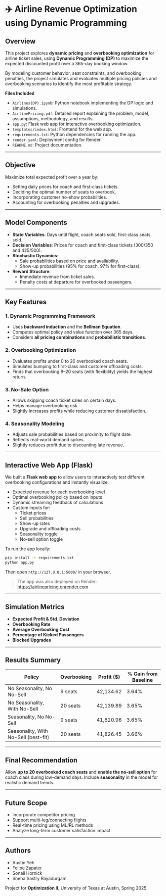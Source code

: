 # ✈️ Airline Revenue Optimization using Dynamic Programming

## Overview

This project explores **dynamic pricing** and **overbooking optimization** for airline ticket sales, using **Dynamic Programming (DP)** to maximize the expected discounted profit over a 365-day booking window.

By modeling customer behavior, seat constraints, and overbooking penalties, the project simulates and evaluates multiple pricing policies and overbooking scenarios to identify the most profitable strategy.

**Files Included**
- `Airlines(DP).ipynb`: Python notebook implementing the DP logic and simulations.
- `AirlinePricing.pdf`: Detailed report explaining the problem, model, assumptions, methodology, and results.
- `app.py`: Flask web app for interactive overbooking optimization.
- `templates/index.html`: Frontend for the web app.
- `requirements.txt`: Python dependencies for running the app.
- `render.yaml`: Deployment config for Render.
- `README.md`: Project documentation.

---

## Objective

Maximize total expected profit over a year by:
- Setting daily prices for coach and first-class tickets.
- Deciding the optimal number of seats to overbook.
- Incorporating customer no-show probabilities.
- Accounting for overbooking penalties and upgrades.

---

## Model Components

- **State Variables**: Days until flight, coach seats sold, first-class seats sold.
- **Decision Variables**: Prices for coach and first-class tickets ($300/$350 and $425/$500).
- **Stochastic Dynamics**:
  - Sale probabilities based on price and availability.
  - Show-up probabilities (95% for coach, 97% for first-class).
- **Reward Structure**:
  - Immediate revenue from ticket sales.
  - Penalty costs at departure for overbooked passengers.

---

## Key Features

### 1. Dynamic Programming Framework
- Uses **backward induction** and the **Bellman Equation**.
- Computes optimal policy and value function over 365 days.
- Considers **all pricing combinations** and **probabilistic transitions**.

### 2. Overbooking Optimization
- Evaluates profits under 0 to 20 overbooked coach seats.
- Simulates bumping to first-class and customer offloading costs.
- Finds that overbooking 9–20 seats (with flexibility) yields the highest return.

### 3. No-Sale Option
- Allows skipping coach ticket sales on certain days.
- Helps manage overbooking risk.
- Slightly increases profits while reducing customer dissatisfaction.

### 4. Seasonality Modeling
- Adjusts sale probabilities based on proximity to flight date.
- Reflects real-world demand spikes.
- Slightly reduces profit due to discounting late revenue.

---

## Interactive Web App (Flask)

We built a **Flask web app** to allow users to interactively test different overbooking configurations and instantly visualize:

- Expected revenue for each overbooking level
- Optimal overbooking policy based on inputs
- Dynamic streaming feedback of calculations
- Custom inputs for:
  - Ticket prices
  - Sell probabilities
  - Show-up rates
  - Upgrade and offloading costs
  - Seasonality toggle
  - No-sell option toggle

To run the app locally:
```bash
pip install -r requirements.txt
python app.py
```
Then open `http://127.0.0.1:5000/` in your browser.

>  The app was also deployed on Render: https://airlinepricing.onrender.com

---

## Simulation Metrics

- **Expected Profit & Std. Deviation**
- **Overbooking Rate**
- **Average Overbooking Cost**
- **Percentage of Kicked Passengers**
- **Blocked Upgrades**

---

## Results Summary

| Policy                                | Overbooking | Profit ($)   | % Gain from Baseline |
|--------------------------------------|-------------|--------------|----------------------|
| No Seasonality, No No-Sell           | 9 seats     | 42,134.62    | 3.64%                |
| No Seasonality, With No-Sell         | 20 seats    | 42,139.89    | 3.65%                |
| Seasonality, No No-Sell              | 9 seats     | 41,820.96    | 3.65%                |
| Seasonality, With No-Sell (best-fit) | 20 seats    | 41,826.45    | 3.66%                |

---

## Final Recommendation

Allow **up to 20 overbooked coach seats** and **enable the no-sell option** for coach class during low-demand days. Include **seasonality** in the model for realistic demand trends.

---

## Future Scope

- Incorporate competitor pricing
- Support multi-leg/connecting flights
- Real-time pricing using ML/RL methods
- Analyze long-term customer satisfaction impact

---

## Authors

- Austin Yeh  
- Felipe Zapater  
- Sonali Hornick  
- Sneha Sastry Rayadurgam  

Project for **Optimization II**, University of Texas at Austin, Spring 2025.

